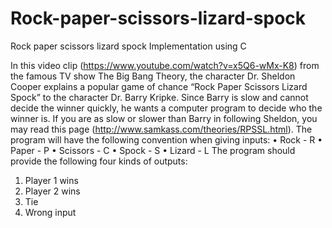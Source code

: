 # Rock-paper-scissors-lizard-spock
Rock paper scissors lizard spock Implementation using C

In this video clip (https://www.youtube.com/watch?v=x5Q6-wMx-K8) from the famous TV show
The Big Bang Theory, the character Dr. Sheldon Cooper explains a popular game of chance
“Rock Paper Scissors Lizard Spock” to the character Dr. Barry Kripke. Since Barry is slow
and cannot decide the winner quickly, he wants a computer program to decide who the winner is. If you are as slow or slower than Barry in following Sheldon, you may read this page
(http://www.samkass.com/theories/RPSSL.html).
The program will have the following convention when giving inputs:
• Rock - R
• Paper - P
• Scissors - C
• Spock - S
• Lizard - L
The program should provide the following four kinds of outputs:
1. Player 1 wins
2. Player 2 wins
3. Tie
4. Wrong input
